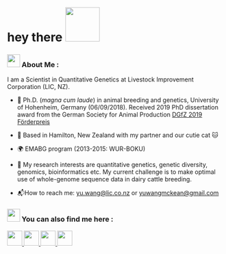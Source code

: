 <h1>
  hey there
  <img src="https://media.giphy.com/media/Wj7lNjMNDxSmc/giphy.gif" width="80"/>
</h1>


### <img src="https://media.giphy.com/media/WUlplcMpOCEmTGBtBW/giphy.gif" width="30">  About Me :

I am a Scientist in Quantitative Genetics at Livestock Improvement Corporation (LIC, NZ).

- :cow2: Ph.D. (*magna cum laude*) in animal breeding and genetics, University of Hohenheim, Germany (06/09/2018). Received 2019 PhD dissertation award from the German Society for Animal Production [DGfZ 2019 Förderpreis](https://www.dgfz-bonn.de/aktuelles/foerderpreis-2019.html)

- :kiwi_fruit: Based in Hamilton, New Zealand with my partner and our cutie cat :cat:

- :earth_africa: EMABG program (2013-2015: WUR-BOKU)

- :dna: My research interests are quantitative genetics, genetic diversity, genomics, bioinformatics etc. My current challenge is to make optimal use of whole-genome sequence data in dairy cattle breeding.

- :mailbox_with_mail:How to reach me: [yu.wang@lic.co.nz](mailto:yu.wang@lic.co.nz) or [yuwangmckean@gmail.com](mailto:yuwangmckean@gmail.com) 


### <img src="https://media.giphy.com/media/WUlplcMpOCEmTGBtBW/giphy.gif" width="30">  You can also find me here :

<div id="badges">
  <a href="www.linkedin.com/in/yuwangmckean">
    <img src="https://simpleicons.org/icons/linkedin.svg"  width="35"/>
  </a>
  <a href="https://www.researchgate.net/profile/Yu-Wang-303">
    <img src="https://simpleicons.org/icons/researchgate.svg" width="35"/>
  </a>
    <a href="https://orcid.org/0000-0003-3756-6246">
    <img src="https://simpleicons.org/icons/orcid.svg" width="35"/>
  </a>
      <a href="https://yuwangmckean.wordpress.com/">
    <img src="https://simpleicons.org/icons/wordpress.svg" width="35"/>
  </a>
</div>
